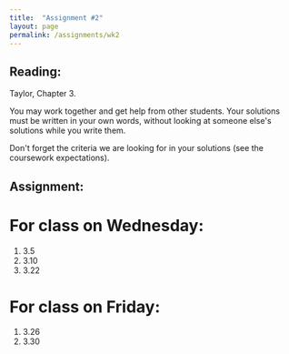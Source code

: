 ```yaml
---
title:  "Assignment #2"
layout: page
permalink: /assignments/wk2
---
```


## Reading:  
Taylor, Chapter 3.

You may work together and get help from other students. Your solutions must be written in your own words, without looking at someone else's solutions while you write them.

Don't forget the criteria we are looking for in your solutions (see the coursework expectations).

## Assignment:

# For class on Wednesday:

1. 3.5
2. 3.10
3. 3.22

# For class on Friday:

1. 3.26
2. 3.30
